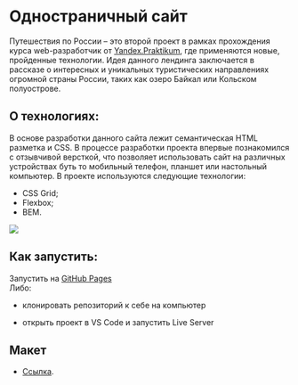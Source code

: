 # Одностраничный сайт
Путешествия по России – это второй проект в рамках прохождения курса web-разработчик от [Yandex.Praktikum](https://practicum.yandex.ru/), где применяются новые, пройденные технологии. Идея данного лендинга заключается в рассказе о интересных и уникальных туристических направлениях огромной страны России, таких как озеро Байкал или Кольском полуострове.

## О технологиях:

В основе разработки данного сайта лежит семантическая HTML разметка и CSS. В процессе разработки проекта впервые познакомился с отзывчивой версткой, что позволяет использовать сайт на различных устройствах буть то мобильный телефон, планшет или настольный компьютер. В проекте используются следующие технологии:
 - CSS Grid;
 - Flexbox;
 - BEM.

![](./images/result.gif)

## Как запустить:
Запустить на [GitHub Pages](https://s-ig0r.github.io/russian-travel/)
</br>
Либо:

- клонировать репозиторий к себе на компьютер

- открыть проект в VS Code и запустить Live Server

## Макет
- [Ссылка](https://www.figma.com/file/5S2WSbEFL6awjVWJ0NWL8Q/Sprint-3_-Russia-_-desktop-mobile?node-id=28503:0).
